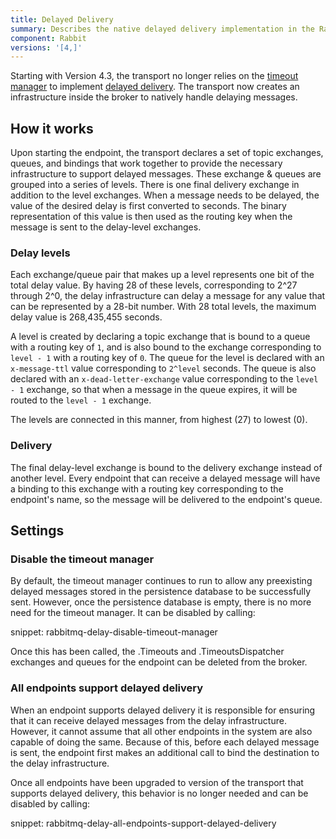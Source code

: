 ```yaml
---
title: Delayed Delivery
summary: Describes the native delayed delivery implementation in the RabbitMQ transport
component: Rabbit
versions: '[4,]'
---
```


Starting with Version 4.3, the transport no longer relies on the [timeout manager](/nservicebus/messaging/timeout-manager.md) to implement [delayed delivery](/nservicebus/messaging/delayed-delivery.md). The transport now creates an infrastructure inside the broker to natively handle delaying messages.


## How it works

Upon starting the endpoint, the transport declares a set of topic exchanges, queues, and bindings that work together to provide the necessary infrastructure to support delayed messages. These exchange & queues are grouped into a series of levels. There is one final delivery exchange in addition to the level exchanges. When a message needs to be delayed, the value of the desired delay is first converted to seconds. The binary representation of this value is then used as the routing key when the message is sent to the delay-level exchanges.


### Delay levels

Each exchange/queue pair that makes up a level represents one bit of the total delay value. By having 28 of these levels, corresponding to 2^27 through 2^0, the delay infrastructure can delay a message for any value that can be represented by a 28-bit number. With 28 total levels, the maximum delay value is 268,435,455 seconds.

A level is created by declaring a topic exchange that is bound to a queue with a routing key of `1`, and is also bound to the exchange corresponding to `level - 1` with a routing key of `0`. The queue for the level is declared with an `x-message-ttl` value corresponding to `2^level` seconds. The queue is also declared with an `x-dead-letter-exchange` value corresponding to the `level - 1` exchange, so that when a message in the queue expires, it will be routed to the `level - 1` exchange.

The levels are connected in this manner, from highest (27) to lowest (0).


### Delivery

The final delay-level exchange is bound to the delivery exchange instead of another level. Every endpoint that can receive a delayed message will have a binding to this exchange with a routing key corresponding to the endpoint's name, so the message will be delivered to the endpoint's queue.


## Settings


### Disable the timeout manager

By default, the timeout manager continues to run to allow any preexisting delayed messages stored in the persistence database to be successfully sent. However, once the persistence database is empty, there is no more need for the timeout manager. It can be disabled by calling:

snippet: rabbitmq-delay-disable-timeout-manager

Once this has been called, the .Timeouts and .TimeoutsDispatcher exchanges and queues for the endpoint can be deleted from the broker.


### All endpoints support delayed delivery

When an endpoint supports delayed delivery it is responsible for ensuring that it can receive delayed messages from the delay infrastructure. However, it cannot assume that all other endpoints in the system are also capable of doing the same. Because of this, before each delayed message is sent, the endpoint first makes an additional call to bind the destination to the delay infrastructure.

Once all endpoints have been upgraded to version of the transport that supports delayed delivery, this behavior is no longer needed and can be disabled by calling:

snippet: rabbitmq-delay-all-endpoints-support-delayed-delivery
